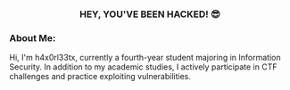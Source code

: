 <h3 align="center">HEY, YOU'VE BEEN HACKED! 😎</h3>

<h3 align="left">About Me:</h3>

<p>Hi, I'm h4x0rl33tx, currently a fourth-year student majoring in Information Security. In addition to my academic studies, I actively participate in CTF challenges and practice exploiting vulnerabilities.</p>
